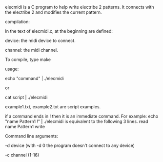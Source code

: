 elecmidi is a C program to help write electribe 2 patterns. It connects with the electribe 2 and modifies the current pattern.

compilation:

  In the text of elecmidi.c, at the beginning are defined:

device: the midi device to connect.

channel: the midi channel.
  
  To compile, type make


usage:

echo "command" | ./elecmidi

or

cat script | ./elecmidi


example1.txt, example2.txt are script examples.

if a command ends in ! then it is an immediate command. For example:
echo "name Pattern1 !" | ./elecmidi
is equivalent to the following 3 lines.
read
name Pattern1
write

Command line arguments:

-d device  (with -d 0 the program doesn't connect to any device)

-c channel  (1-16)
